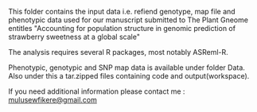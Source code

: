 This folder contains the input data i.e. refiend genotype, map file and phenotypic data used for our manuscript submitted to The Plant Gneome entitles "Accounting for population structure in genomic prediction of strawberry sweetness at a global scale"

The analysis requires several R packages, most notably ASReml-R.

Phenotypic, genotypic and SNP map data is available under folder Data. Also under this a tar.zipped files containing code and output(workspace).

If you need additional information please contact me : mulusewfikere@gmail.com
